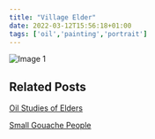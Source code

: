 ```yaml
---
title: "Village Elder"
date: 2022-03-12T15:56:18+01:00
tags: ['oil','painting','portrait']
---
```

![Image 1](/2022-03-12-village-elder/village-elder-oil-painting-steve-beadle-art.png)

## Related Posts

[Oil Studies of Elders](/posts/2023-04-11-oil-studies-of-elders/)

[Small Gouache People](/posts/2023-02-18-small-gouache-people/)
